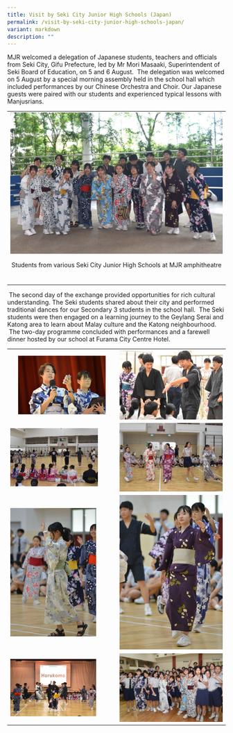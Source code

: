 ```yaml
---
title: Visit by Seki City Junior High Schools (Japan)
permalink: /visit-by-seki-city-junior-high-schools-japan/
variant: markdown
description: ""
---
```

<p>MJR welcomed a delegation of Japanese students, teachers and officials
from Seki City, Gifu Prefecture, led by Mr Mori Masaaki, Superintendent
of Seki Board of Education, on 5 and 6 August. &nbsp;The delegation was
welcomed on 5 August by a special morning assembly held in the school hall
which included performances by our Chinese Orchestra and Choir. Our Japanese
guests were paired with our students and experienced typical lessons with
Manjusrians.</p>
<table style="minWidth: 25px">
<colgroup>
<col>
</colgroup>
<tbody>
<tr>
<td rowspan="1" colspan="1">
<div class="isomer-image-wrapper">
<img style="width: 100%" height="auto" width="100%" alt="" src="/images/Spotlight/2024 Seki/Seki_City_Japan_Exchange_Programme__323_.jpg">
</div>
<p style="font-size:14px" align="center">Students from various Seki City Junior High Schools at MJR amphitheatre</p>
</td>
</tr>
<tr>
<td rowspan="1" colspan="1">
<p></p>
</td>
</tr>
</tbody>
</table>
<p>&nbsp;The second day of the exchange provided opportunities for rich cultural
understanding. The Seki students shared about their city and performed
traditional dances for our Secondary 3 students in the school hall. &nbsp;The
Seki students were then engaged on a learning journey to the Geylang Serai
and Katong area to learn about Malay culture and the Katong neighbourhood.
&nbsp;The two-day programme concluded with performances and a farewell
dinner hosted by our school at Furama City Centre Hotel.</p>
<table style="minWidth: 50px">
<colgroup>
<col>
<col>
</colgroup>
<tbody>
<tr>
<th rowspan="1" colspan="1">
<div class="isomer-image-wrapper">
<img style="width: 85%;" height="auto" width="100%" alt="" src="/images/Spotlight/2024 Seki/Seki_City_Japan_Exchange_Programme__148_.jpg">
</div>
</th>
<th rowspan="1" colspan="1">
<div class="isomer-image-wrapper">
<img style="width: 100%" height="auto" width="100%" alt="" src="/images/Spotlight/2024 Seki/Seki_City_Japan_Exchange_Programme__35_.jpg">
</div>
</th>
</tr>
<tr>
<td rowspan="1" colspan="1">
<div class="isomer-image-wrapper">
<img style="width: 85%;" height="auto" width="100%" alt="" src="/images/Spotlight/2024 Seki/Seki_City_Japan_Exchange_Programme__240_.jpg">
</div>
</td>
<td rowspan="1" colspan="1">
<div class="isomer-image-wrapper">
<img style="width: 100%" height="auto" width="100%" alt="" src="/images/Spotlight/2024 Seki/Seki_City_Japan_Exchange_Programme__274_.jpg">
</div>
</td>
</tr>
<tr>
<td rowspan="1" colspan="1">
<div class="isomer-image-wrapper">
<img style="width: 83%;" height="auto" width="100%" alt="" src="/images/Spotlight/2024 Seki/Seki_City_Japan_Exchange_Programme__168_.jpg">
</div>
</td>
<td rowspan="1" colspan="1">
<div class="isomer-image-wrapper">
<img style="width: 100%" height="auto" width="100%" alt="" src="/images/Spotlight/2024 Seki/Seki_City_Japan_Exchange_Programme__175_.jpg">
</div>
</td>
</tr>
<tr>
<td rowspan="1" colspan="1">
<div class="isomer-image-wrapper">
<img style="width: 83%;" height="auto" width="100%" alt="" src="/images/Spotlight/2024 Seki/Seki_City_Japan_Exchange_Programme__286_.jpg">
</div>
</td>
<td rowspan="1" colspan="1">
<div class="isomer-image-wrapper">
<img style="width: 100%" height="auto" width="100%" alt="" src="/images/Spotlight/2024 Seki/Seki_City_Japan_Exchange_Programme__233_.jpg">
</div>
</td>
</tr>
</tbody>
</table>
<p></p>
<p></p>